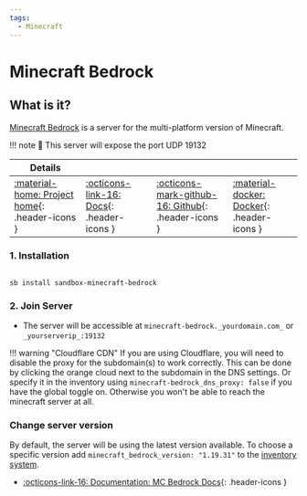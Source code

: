 ```yaml
---
tags:
  - Minecraft
---
```


# Minecraft Bedrock

## What is it?

[Minecraft Bedrock](https://github.com/itzg/docker-minecraft-bedrock-server) is a server for the multi-platform version of Minecraft.

!!! note
    📢 This server will expose the port UDP 19132

| Details     |             |             |             |
|-------------|-------------|-------------|-------------|
| [:material-home: Project home](https://github.com/itzg/docker-minecraft-bedrock-server){: .header-icons } | [:octicons-link-16: Docs](https://github.com/itzg/docker-minecraft-bedrock-server){: .header-icons } | [:octicons-mark-github-16: Github](https://github.com/itzg/docker-minecraft-bedrock-server){: .header-icons } | [:material-docker: Docker](https://hub.docker.com/r/itzg/minecraft-bedrock-server){: .header-icons }|

### 1. Installation

``` shell

sb install sandbox-minecraft-bedrock

```

### 2. Join Server

- The server will be accessible at `minecraft-bedrock._yourdomain.com_` or `_yourserverip_:19132`

!!! warning "Cloudflare CDN"
    If you are using Cloudflare, you will need to disable the proxy for the subdomain(s) to work correctly. This can be done by clicking the orange cloud next to the subdomain in the DNS settings. Or specify it in the inventory using `minecraft-bedrock_dns_proxy: false` if you have the global toggle on. Otherwise you won't be able to reach the minecraft server at all.

### Change server version

By default, the server will be using the latest version available. To choose a specific version add `minecraft_bedrock_version: "1.19.31"` to the [inventory system](../../saltbox/inventory/index.md).

- [:octicons-link-16: Documentation: MC Bedrock Docs](https://github.com/itzg/docker-minecraft-bedrock-server){: .header-icons }
